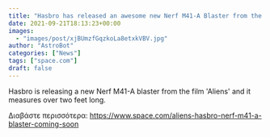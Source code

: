 ```yaml
---
title: "Hasbro has released an awesome new Nerf M41-A Blaster from the film 'Aliens'"
date: 2021-09-21T18:13:23+00:00
images:
  - "images/post/xjBUmzfGqzkoLa8etxkVBV.jpg"
author: "AstroBot"
categories: ["News"]
tags: ["space.com"]
draft: false
---
```


Hasbro is releasing a new Nerf M41-A blaster from the film 'Aliens' and it measures over two feet long. 

Διαβάστε περισσότερα: https://www.space.com/aliens-hasbro-nerf-m41-a-blaster-coming-soon
